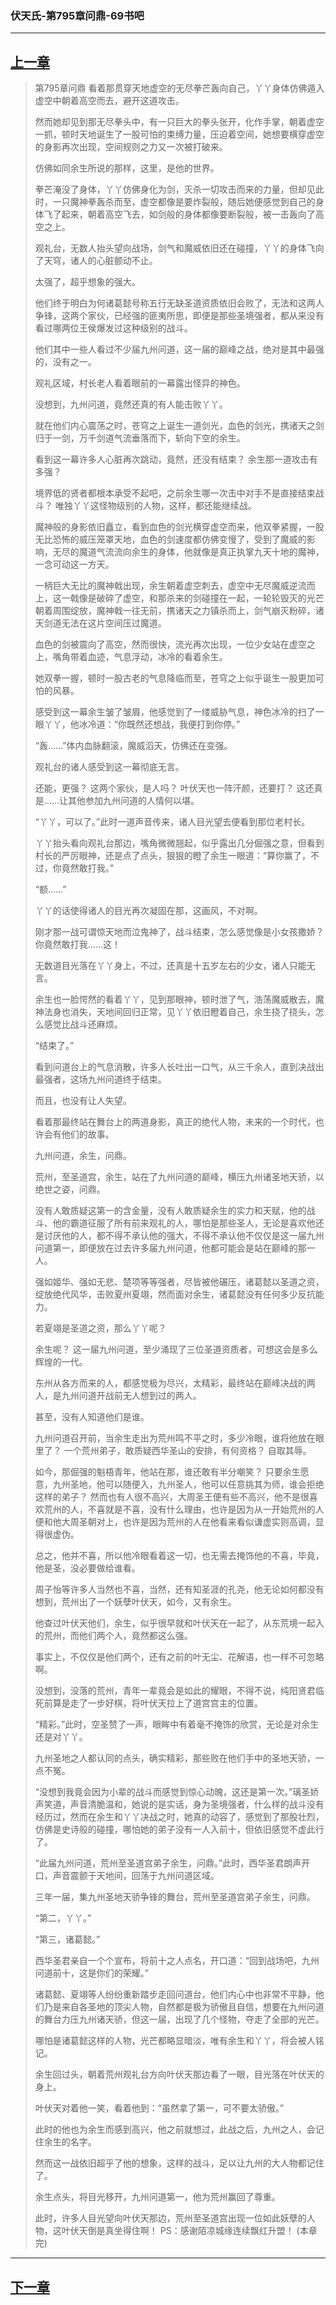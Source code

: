 ### 伏天氏-第795章问鼎-69书吧

--------
[上一章](./2e854263e3e728c57c5e19c85d5fcc21.md)
--------


>
>
>
>第795章问鼎
>看着那贯穿天地虚空的无尽拳芒轰向自己，丫丫身体仿佛遁入虚空中朝着高空而去，避开这道攻击。
>
>然而她却见到那无尽拳头中，有一只巨大的拳头张开，化作手掌，朝着虚空一抓，顿时天地诞生了一股可怕的束缚力量，压迫着空间，她想要横穿虚空的身影再次出现，空间规则之力又一次被打破来。
>
>仿佛如同余生所说的那样，这里，是他的世界。
>
>拳芒淹没了身体，丫丫仿佛身化为剑，灭杀一切攻击而来的力量，但却见此时，一只魔神拳轰杀而至，虚空都像是要炸裂般，随后她便感觉到自己的身体飞了起来，朝着高空飞去，如剑般的身体都像要断裂般，被一击轰向了高空之上。
>
>观礼台，无数人抬头望向战场，剑气和魔威依旧还在碰撞，丫丫的身体飞向了天穹，诸人的心脏颤动不止。
>
>太强了，超乎想象的强大。
>
>他们终于明白为何诸葛懿号称五行无缺圣道资质依旧会败了，无法和这两人争锋，这两个家伙，已经强的匪夷所思，即便是那些圣境强者，都从来没有看过哪两位王侯爆发过这种级别的战斗。
>
>他们其中一些人看过不少届九州问道，这一届的巅峰之战，绝对是其中最强的，没有之一。
>
>观礼区域，村长老人看着眼前的一幕露出怪异的神色。
>
>没想到，九州问道，竟然还真的有人能击败丫丫。
>
>就在他们内心震荡之时，苍穹之上诞生一道剑光，血色的剑光，携诸天之剑归于一剑，万千剑道气流垂落而下，斩向下空的余生。
>
>看到这一幕许多人心脏再次跳动，竟然，还没有结束？
>余生那一道攻击有多强？
>
>境界低的贤者都根本承受不起吧，之前余生哪一次击中对手不是直接结束战斗？
>唯独丫丫这怪物级别的人物，这样，都还能继续战。
>
>魔神般的身影依旧矗立，看到血色的剑光横穿虚空而来，他双拳紧握，一股无比恐怖的威压笼罩天地，血色的剑速度都仿佛变慢了，受到了魔威的影响，无尽的魔道气流流向余生的身体，他就像是真正执掌九天十地的魔神，一念可动这一方天。
>
>一柄巨大无比的魔神戟出现，余生朝着虚空刺去，虚空中无尽魔威逆流而上，这一戟像是破碎了虚空，和那杀来的剑碰撞在一起，一轮轮毁灭的光芒朝着周围绽放，魔神戟一往无前，携诸天之力镇杀而上，剑气崩灭粉碎，诸天剑道无法在这片空间压过魔道。
>
>血色的剑被震向了高空，然而很快，流光再次出现，一位少女站在虚空之上，嘴角带着血迹，气息浮动，冰冷的看着余生。
>
>她双拳一握，顿时一股古老的气息降临而至，苍穹之上似乎诞生一股更加可怕的风暴。
>
>感受到这一幕余生皱了皱眉，他感觉到了一缕威胁气息，神色冰冷的扫了一眼丫丫，他冰冷道：“你既然还想战，我便打到你停。”
>
>“轰……”体内血脉翻滚，魔威滔天，仿佛还在变强。
>
>观礼台的诸人感受到这一幕彻底无言。
>
>还能，更强？
>这两个家伙，是人吗？
>叶伏天也一阵汗颜，还要打？
>这还真是……让其他参加九州问道的人情何以堪。
>
>“丫丫，可以了。”此时一道声音传来，诸人目光望去便看到那位老村长。
>
>丫丫抬头看向观礼台那边，嘴角微微翘起，似乎露出几分倔强之意，但看到村长的严厉眼神，还是点了点头，狠狠的瞪了余生一眼道：“算你赢了，不过，你竟然敢打我。”
>
>“额……”
>
>丫丫的话使得诸人的目光再次凝固在那，这画风，不对啊。
>
>刚才那一战可谓惊天地而泣鬼神了，战斗结束，怎么感觉像是小女孩撒娇？
>你竟然敢打我……这！
>
>无数道目光落在丫丫身上，不过，还真是十五岁左右的少女，诸人只能无言。
>
>余生也一脸愕然的看着丫丫，见到那眼神，顿时泄了气，浩荡魔威散去，魔神法身也消失，天地间回归正常，见丫丫依旧瞪着自己，余生挠了挠头，怎么感觉比战斗还麻烦。
>
>“结束了。”
>
>看到问道台上的气息消散，许多人长吐出一口气，从三千余人，直到决战出最强者，这场九州问道终于结束。
>
>而且，也没有让人失望。
>
>看着那最终站在舞台上的两道身影，真正的绝代人物，未来的一个时代，也许会有他们的故事。
>
>九州问道，余生，问鼎。
>
>荒州，至圣道宫，余生，站在了九州问道的巅峰，横压九州诸圣地天骄，以绝世之姿，问鼎。
>
>没有人敢质疑这第一的含金量，没有人敢质疑余生的实力和天赋，他的战斗、他的霸道征服了所有前来观礼的人，哪怕是那些圣人，无论是喜欢他还是讨厌他的人，都不得不承认他的强大，不得不承认他不仅仅是这一届九州问道第一，即便放在过去许多届九州问道，他都可能会是站在巅峰的那一人。
>
>强如姬华、强如无悲、楚项等等强者，尽皆被他碾压，诸葛懿以圣道之资，绽放绝代风华，击败夏州夏翊，然而面对余生，诸葛懿没有任何多少反抗能力。
>
>若夏翊是圣道之资，那么丫丫呢？
>
>余生呢？
>这一届九州问道，至少涌现了三位圣道资质者，可想这会是多么辉煌的一代。
>
>东州从各方而来的人，都感觉极为尽兴，太精彩，最终站在巅峰决战的两人，是九州问道开战前无人想到过的两人。
>
>甚至，没有人知道他们是谁。
>
>九州问道召开前，当余生走出为荒州鸣不平之时，多少冷眼，谁将他放在眼里了？
>一个荒州弟子，敢质疑西华圣山的安排，有何资格？
>自取其辱。
>
>如今，那倔强的魁梧青年，他站在那，谁还敢有半分嘲笑？
>只要余生愿意，九州圣地，他可以随便入，九州圣人，他可以任意挑其为师，谁会拒绝这样的弟子？
>然而也有人很不高兴，大周圣王便有些不高兴，他不是很喜欢荒州的人，不喜就是不喜，没有什么理由，也许是因为从一开始荒州的人便和他大周圣朝对上，也许是因为荒州的人在他看来看似谦虚实则高调，显得很虚伪。
>
>总之，他并不喜，所以他冷眼看着这一切，也无需去掩饰他的不喜，毕竟，他是圣，没必要做给谁看。
>
>周子怡等许多人当然也不喜，当然，还有知圣涯的孔尧，他无论如何都没有想到，荒州出了一个妖孽叶伏天，如今，又有余生。
>
>他查过叶伏天他们，余生，似乎很早就和叶伏天在一起了，从东荒境一起入的荒州，而他们两个人，竟然都这么强。
>
>事实上，不仅仅是他们两个，还有之前的叶无尘、花解语，也一样不可忽略啊。
>
>没想到，没落的荒州，青年一辈竟会是如此的耀眼，不得不说，纯阳贤君临死前算是走了一步好棋，将叶伏天拉上了道宫宫主的位置。
>
>“精彩。”此时，空圣赞了一声，眼眸中有着毫不掩饰的欣赏，无论是对余生还是对丫丫。
>
>九州圣地之人都认同的点头，确实精彩，那些败在他们手中的圣地天骄，一点不冤。
>
>“没想到我竟会因为小辈的战斗而感觉到惊心动魄，这还是第一次。”璃圣娇声笑道，声音清脆温和，她说的是实话，身为圣境强者，什么样的战斗没有经历过，然而在余生和丫丫决战之时，她真的动容了，感觉到了那股壮烈，仿佛是史诗般的碰撞，哪怕她的弟子没有一人入前十，但依旧感觉不虚此行了。
>
>“此届九州问道，荒州至圣道宫弟子余生，问鼎。”此时，西华圣君朗声开口，声音震颤于天地间，回荡于九州问道区域。
>
>三年一届，集九州圣地天骄争锋的舞台，荒州至圣道宫弟子余生，问鼎。
>
>“第二，丫丫。”
>
>“第三，诸葛懿。”
>
>西华圣君亲自一个个宣布，将前十之人点名，开口道：“回到战场吧，九州问道前十，这是你们的荣耀。”
>
>诸葛懿、夏翊等人纷纷重新踏步走回问道台，他们内心中也非常不平静，他们乃是来自各圣地的顶尖人物，自然都是极为骄傲且自信，想要在九州问道的舞台力压九州诸天骄，但这一届，出现了几个怪物，夺走了全部的光芒。
>
>哪怕是诸葛懿这样的人物，光芒都略显暗淡，唯有余生和丫丫，将会被人铭记。
>
>余生回过头，朝着荒州观礼台方向叶伏天那边看了一眼，目光落在叶伏天的身上。
>
>叶伏天对着他一笑，看着他到：“虽然拿了第一，可不要太骄傲。”
>
>此时的他也为余生而感到高兴，他之前就想过，此战之后，九州之人，会记住余生的名字。
>
>然而这一战依旧超乎了他的想象，这样的战斗，足以让九州的大人物都记住了。
>
>余生点头，将目光移开，九州问道第一，他为荒州赢回了尊重。
>
>此时，许多人目光望向叶伏天那边，荒州至圣道宫出现一位如此妖孽的人物，这叶伏天倒是真坐得住啊！
>PS：感谢陌凉城缘连续飘红升盟！
>(本章完)
>
>

--------
[下一章](./c3b635d41321cccec21b9a665425e531.md)
--------
